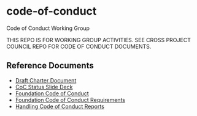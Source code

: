 # code-of-conduct
Code of Conduct Working Group

THIS REPO IS FOR WORKING GROUP ACTIVITIES. SEE CROSS PROJECT COUNCIL REPO FOR CODE OF CONDUCT DOCUMENTS.

## Reference Documents

* [Draft Charter Document](https://docs.google.com/document/d/13CVtT8Y507CTvu5qypxz3Lj2PwTk5Xu916wO4dzVBoI/edit)
* [CoC Status Slide Deck](https://docs.google.com/presentation/d/1LsfuVT4yL0CxdJW_76_ORxpQ-B8Jfh39FmXVnzLdywA/edit?usp=sharing)
* [Foundation Code of Conduct](https://github.com/openjs-foundation/cross-project-council/blob/HEAD/CODE_OF_CONDUCT.md)
* [Foundation Code of Conduct Requirements](https://github.com/openjs-foundation/cross-project-council/blob/HEAD/conduct/FOUNDATION_CODE_OF_CONDUCT_REQUIREMENTS.md#code-of-conduct-panel)
* [Handling Code of Conduct Reports](https://github.com/openjs-foundation/cross-project-council/blob/a09afad32c47fcf712935df73543443232c19aa6/conduct/HANDLING_CODE_OF_CONDUCT_REPORTS.md)
